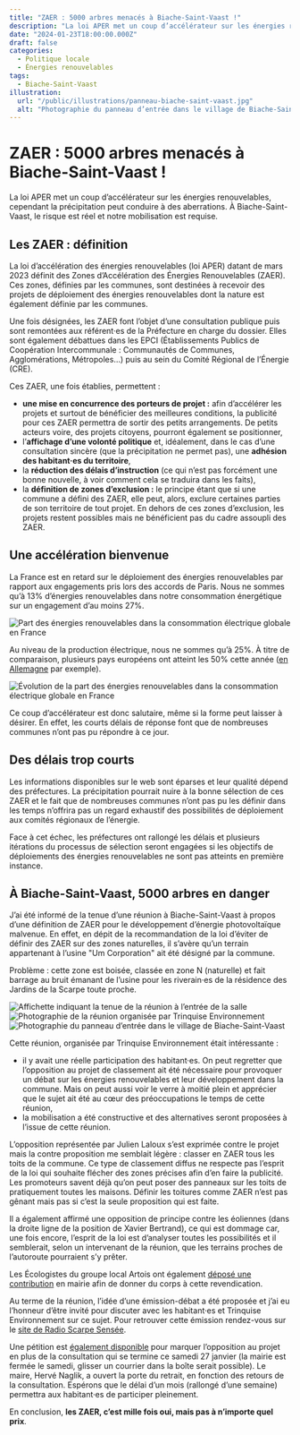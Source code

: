 ```yaml
---
title: "ZAER : 5000 arbres menacés à Biache-Saint-Vaast !"
description: "La loi APER met un coup d’accélérateur sur les énergies renouvelables, cependant la précipitation peut conduire à des aberrations. À Biache-Saint-Vaast, le risque est réel et notre mobilisation est requise."
date: "2024-01-23T18:00:00.000Z"
draft: false
categories:
  - Politique locale
  - Énergies renouvelables
tags:
  - Biache-Saint-Vaast
illustration:
  url: "/public/illustrations/panneau-biache-saint-vaast.jpg"
  alt: "Photographie du panneau d’entrée dans le village de Biache-Saint-Vaast"
---
```


# ZAER : 5000 arbres menacés à Biache-Saint-Vaast !

La loi APER met un coup d’accélérateur sur les énergies renouvelables, cependant la précipitation peut conduire à des aberrations. À Biache-Saint-Vaast, le risque est réel et notre mobilisation est requise.

## Les ZAER : définition

La loi d’accélération des énergies renouvelables (loi APER) datant de mars 2023 définit des Zones d’Accélération des Énergies Renouvelables (ZAER). Ces zones, définies par les communes, sont destinées à recevoir des projets de déploiement des énergies renouvelables dont la nature est également définie par les communes.

Une fois désignées, les ZAER font l’objet d’une consultation publique puis sont remontées aux référent·es de la Préfecture en charge du dossier. Elles sont également débattues dans les EPCI (Établissements Publics de Coopération Intercommunale : Communautés de Communes, Agglomérations, Métropoles…) puis au sein du Comité Régional de l’Énergie (CRE).

Ces ZAER, une fois établies, permettent :

- **une mise en concurrence des porteurs de projet :** afin d’accélérer les projets et surtout de bénéficier des meilleures conditions, la publicité pour ces ZAER permettra de sortir des petits arrangements. De petits acteurs voire, des projets citoyens, pourront également se positionner,
- l’**affichage d’une volonté politique** et, idéalement, dans le cas d’une consultation sincère (que la précipitation ne permet pas), une **adhésion des habitant·es du territoire**,
- la **réduction des délais d’instruction** (ce qui n’est pas forcément une bonne nouvelle, à voir comment cela se traduira dans les faits),
- la **définition de zones d’exclusion :** le principe étant que si une commune a défini des ZAER, elle peut, alors, exclure certaines parties de son territoire de tout projet. En dehors de ces zones d’exclusion, les projets restent possibles mais ne bénéficient pas du cadre assoupli des ZAER.

## Une accélération bienvenue

La France est en retard sur le déploiement des énergies renouvelables par rapport aux engagements pris lors des accords de Paris. Nous ne sommes qu’à 13% d’énergies renouvelables dans notre consommation énergétique sur un engagement d’au moins 27%.

![Part des énergies renouvelables dans la consommation électrique globale en France](/public//illustrations/part-enr-consommation-france-2021.png)

Au niveau de la production électrique, nous ne sommes qu’à 25%. À titre de comparaison, plusieurs pays européens ont atteint les 50% cette année ([en Allemagne](https://www.20minutes.fr/planete/4067272-20231218-allemagne-premiere-energies-renouvelables-depassent-50-conso-electrique) par exemple).

![Évolution de la part des énergies renouvelables dans la consommation électrique globale en France](/public//illustrations/part-enr-consommation-finale-france-evolution.png)

Ce coup d’accélérateur est donc salutaire, même si la forme peut laisser à désirer. En effet, les courts délais de réponse font que de nombreuses communes n’ont pas pu répondre à ce jour.

## Des délais trop courts

Les informations disponibles sur le web sont éparses et leur qualité dépend des préfectures. La précipitation pourrait nuire à la bonne sélection de ces ZAER et le fait que de nombreuses communes n’ont pas pu les définir dans les temps n’offrira pas un regard exhaustif des possibilités de déploiement aux comités régionaux de l’énergie.

Face à cet échec, les préfectures ont rallongé les délais et plusieurs itérations du processus de sélection seront engagées si les objectifs de déploiements des énergies renouvelables ne sont pas atteints en première instance.

## À Biache-Saint-Vaast, 5000 arbres en danger

J’ai été informé de la tenue d’une réunion à Biache-Saint-Vaast à propos d’une définition de ZAER pour le développement d’énergie photovoltaïque malvenue. En effet, en dépit de la recommandation de la loi d’éviter de définir des ZAER sur des zones naturelles, il s’avère qu’un terrain appartenant à l’usine "Um Corporation" ait été désigné par la commune.

Problème : cette zone est boisée, classée en zone N (naturelle) et fait barrage au bruit émanant de l’usine pour les riverain·es de la résidence des Jardins de la Scarpe toute proche.

![Affichette indiquant la tenue de la réunion à l’entrée de la salle](/public/illustrations/affichette-reunion-biache-saint-vaast.jpg)
![Photographie de la réunion organisée par Trinquise Environnement](/public/illustrations/reunion-biache-saint-vaast.jpg)
![Photographie du panneau d’entrée dans le village de Biache-Saint-Vaast](/public/illustrations/panneau-biache-saint-vaast.jpg)

Cette réunion, organisée par Trinquise Environnement était intéressante :

- il y avait une réelle participation des habitant·es. On peut regretter que l’opposition au projet de classement ait été nécessaire pour provoquer un débat sur les énergies renouvelables et leur développement dans la commune. Mais on peut aussi voir le verre à moitié plein et apprécier que le sujet ait été au cœur des préoccupations le temps de cette réunion,
- la mobilisation a été constructive et des alternatives seront proposées à l’issue de cette réunion.

L’opposition représentée par Julien Laloux s’est exprimée contre le projet mais la contre proposition me semblait légère : classer en ZAER tous les toits de la commune. Ce type de classement diffus ne respecte pas l’esprit de la loi qui souhaite flécher des zones précises afin d’en faire la publicité. Les promoteurs savent déjà qu’on peut poser des panneaux sur les toits de pratiquement toutes les maisons. Définir les toitures comme ZAER n’est pas gênant mais pas si c’est la seule proposition qui est faite.

Il a également affirmé une opposition de principe contre les éoliennes (dans la droite ligne de la position de Xavier Bertrand), ce qui est dommage car, une fois encore, l’esprit de la loi est d’analyser toutes les possibilités et il semblerait, selon un intervenant de la réunion, que les terrains proches de l’autoroute pourraient s’y prêter.

Les Écologistes du groupe local Artois ont également [déposé une contribution](https://artois.eelv.fr/contribution-des-ecologistes-eelv-artois-concernant-la-zone-dacceleration-de-la-production-denergies-renouvelables-situee-sur-la-commune-de-biache-saint-vaast/) en mairie afin de donner du corps à cette revendication.

Au terme de la réunion, l’idée d’une émission-débat a été proposée et j’ai eu l’honneur d’être invité pour discuter avec les habitant·es et Trinquise Environnement sur ce sujet. Pour retrouver cette émission rendez-vous sur le [site de Radio Scarpe Sensée](https://radioscarpesensee.com/trinquise-environnement-consultation-publique-zone-acceleration-des-energies-renouvelables/).

Une pétition est [également disponible](https://www.change.org/p/zone-d-acc%C3%A9l%C3%A9ration-pour-les-%C3%A9nergies-renouvelables) pour marquer l’opposition au projet en plus de la consultation qui se termine ce samedi 27 janvier (la mairie est fermée le samedi, glisser un courrier dans la boîte serait possible). Le maire, Hervé Naglik, a ouvert la porte du retrait, en fonction des retours de la consultation. Espérons que le délai d’un mois (rallongé d’une semaine) permettra aux habitant·es de participer pleinement.

En conclusion, **les ZAER, c’est mille fois oui, mais pas à n’importe quel prix**.
